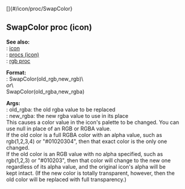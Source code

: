 []{#/icon/proc/SwapColor}    
## SwapColor proc (icon)    
**See also:**    
:   [icon](/ref/icon)    
:   [procs (icon)](/ref/icon/proc)    
:   [rgb proc](/ref/proc/rgb)    
<!-- -->    
**Format:**    
:   SwapColor(old_rgb,new_rgb)\    
    *or*\    
    SwapColor(old_rgba,new_rgba)    
<!-- -->    
**Args:**    
:   old_rgba: the old rgba value to be replaced    
:   new_rgba: the new rgba value to use in its place    
This causes a color value in the icon\'s palette to be changed. You can    
use null in place of an RGB or RGBA value.    
If the old color is a full RGBA color with an alpha value, such as    
rgb(1,2,3,4) or \"#01020304\", then that exact color is the only one    
changed.    
If the old color is an RGB value with no alpha specified, such as    
rgb(1,2,3) or \"#010203\", then that color will change to the new one    
regardless of its alpha value, and the original icon\'s alpha will be    
kept intact. (If the new color is totally transparent, however, then the    
old color will be replaced with full transparency.)  